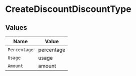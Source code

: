 # CreateDiscountDiscountType


## Values

| Name         | Value        |
| ------------ | ------------ |
| `Percentage` | percentage   |
| `Usage`      | usage        |
| `Amount`     | amount       |
